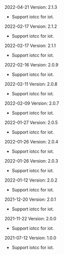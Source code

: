 2022-04-21 Version: 2.1.3
- Support iotcc for iot.

2022-02-17 Version: 2.1.2
- Support iotcc for iot.

2022-02-17 Version: 2.1.1
- Support iotcc for iot.

2022-02-16 Version: 2.0.9
- Support iotcc for iot.

2022-02-11 Version: 2.0.8
- Support iotcc for iot.

2022-02-09 Version: 2.0.7
- Support iotcc for iot.

2022-01-27 Version: 2.0.5
- Support iotcc for iot.

2022-01-26 Version: 2.0.4
- Support iotcc for iot.

2022-01-26 Version: 2.0.3
- Support iotcc for iot.

2022-01-12 Version: 2.0.2
- Support iotcc for iot.

2021-12-20 Version: 2.0.1
- Support iotcc for iot.

2021-11-22 Version: 2.0.0
- Support iotcc for iot.

2021-07-12 Version: 1.0.0
- Support iotcc for iot.

